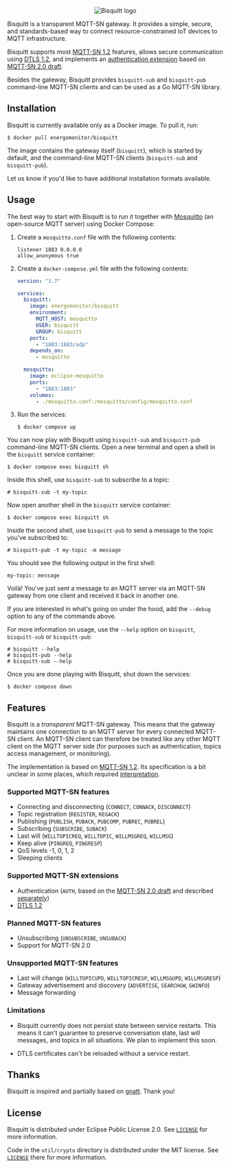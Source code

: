<p align="center">
  <img src="doc/logo.png" alt="Bisquitt logo">
</p>

Bisquitt is a transparent MQTT-SN gateway. It provides a simple, secure, and
standards-based way to connect resource-constrained IoT devices to MQTT
infrastructure.

Bisquitt supports most [MQTT-SN 1.2] features, allows secure communication using
[DTLS 1.2], and implements an [authentication extension](doc/auth.md) based on
[MQTT-SN 2.0 draft].

Besides the gateway, Bisquitt provides `bisquitt-sub` and `bisquitt-pub`
command-line MQTT-SN clients and can be used as a Go MQTT-SN library.

## Installation

Bisquitt is currently available only as a Docker image. To pull it, run:

```console
$ docker pull energomonitor/bisquitt
```

The image contains the gateway itself (`bisquitt`), which is started by default,
and the command-line MQTT-SN clients (`bisquitt-sub` and `bisquitt-pub`).

Let us know if you'd like to have additional installation formats available.

## Usage

The best way to start with Bisquitt is to run it together with [Mosquitto] (an
open-source MQTT server) using Docker Compose:

  1. Create a `mosquitto.conf` file with the following contents:

     ```
     listener 1883 0.0.0.0
     allow_anonymous true
     ```

  1. Create a `docker-compose.yml` file with the following contents:

     ```yaml
     version: "3.7"

     services:
       bisquitt:
         image: energomonitor/bisquitt
         environment:
           MQTT_HOST: mosquitto
           USER: bisquitt
           GROUP: bisquitt
         ports:
           - "1883:1883/udp"
         depends_on:
           - mosquitto

       mosquitto:
         image: eclipse-mosquitto
         ports:
           - "1883:1883"
         volumes:
           - ./mosquitto.conf:/mosquitto/config/mosquitto.conf
     ```

  1. Run the services:

     ```console
     $ docker compose up
     ```

You can now play with Bisquitt using `bisquitt-sub` and `bisquitt-pub`
command-line MQTT-SN clients. Open a new terminal and open a shell in the
`bisquitt` service container:

```console
$ docker compose exec bisquitt sh
```

Inside this shell, use `bisquitt-sub` to subscribe to a topic:

```console
# bisquitt-sub -t my-topic
```

Now open another shell in the `bisquitt` service container:

```console
$ docker compose exec bisquitt sh
```

Inside the second shell, use `bisquitt-pub` to send a message to the topic
you've subscribed to:

```console
# bisquitt-pub -t my-topic -m message
```

You should see the following output in the first shell:

```console
my-topic: message
```

Voilà! You've just sent a message to an MQTT server via an MQTT-SN gateway from
one client and received it back in another one.

If you are interested in what's going on under the hood, add the `--debug`
option to any of the commands above.

For more information on usage, use the `--help` option on `bisquitt`,
`bisquitt-sub` or `bisquitt-pub`:

```console
# bisquitt --help
# bisquitt-pub --help
# bisquitt-sub --help
```

Once you are done playing with Bisquitt, shut down the services:

```console
$ docker compose down
```

## Features

Bisquitt is a _transparent_ MQTT-SN gateway. This means that the gateway
maintains one connection to an MQTT server for every connected MQTT-SN client.
An MQTT-SN client can therefore be treated like any other MQTT client on the
MQTT server side (for purposes such as authentication, topics access management,
or monitoring).

The implementation is based on [MQTT-SN 1.2]. Its specification is a bit unclear
in some places, which required
[interpretation](doc/specification-interpretation.md).

### Supported MQTT-SN features

  * Connecting and disconnecting (`CONNECT`, `CONNACK`, `DISCONNECT`)
  * Topic registration (`REGISTER`, `REGACK`)
  * Publishing (`PUBLISH`, `PUBACK`, `PUBCOMP`, `PUBREC`, `PUBREL`)
  * Subscribing (`SUBSCRIBE`, `SUBACK`)
  * Last will (`WILLTOPICREQ`, `WILLTOPIC`, `WILLMSGREQ`, `WILLMSG`)
  * Keep alive (`PINGREQ`, `PINGRESP`)
  * QoS levels -1, 0, 1, 2
  * Sleeping clients

### Supported MQTT-SN extensions

  * Authentication (`AUTH`, based on the [MQTT-SN 2.0 draft] and described
    [separately](doc/auth.md))
  * [DTLS 1.2]

### Planned MQTT-SN features

  * Unsubscribing (`UNSUBSCRIBE`, `UNSUBACK`)
  * Support for MQTT-SN 2.0

### Unsupported MQTT-SN features

  * Last will change (`WILLTOPICUPD`, `WILLTOPICRESP`, `WILLMSGUPD`,
    `WILLMSGRESP`)
  * Gateway advertisement and discovery (`ADVERTISE`, `SEARCHGW`, `GWINFO`)
  * Message forwarding

### Limitations

  * Bisquitt currently does not persist state between service restarts. This
    means it can't guarantee to preserve conversation state, last will messages,
    and topics in all situations. We plan to implement this soon.

  * DTLS certificates can't be reloaded without a service restart.

## Thanks

Bisquitt is inspired and partially based on [gnatt]. Thank you!

## License

Bisquitt is distributed under Eclipse Public License 2.0. See
[`LICENSE`](LICENSE) for more information.

Code in the `util/crypto` directory is distributed under the MIT license.
See [`LICENSE`](util/crypto/LICENSE) there for more information.

[MQTT-SN 1.2]: https://www.oasis-open.org/committees/download.php/66091/MQTT-SN_spec_v1.2.pdf
[MQTT-SN 2.0 draft]: https://www.oasis-open.org/committees/download.php/68568/mqtt-sn-v2.0-wd09.docx
[DTLS 1.2]: https://datatracker.ietf.org/doc/html/rfc6347
[Mosquitto]: https://mosquitto.org/
[gnatt]: https://github.com/alsm/gnatt
